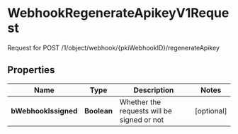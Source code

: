 

# WebhookRegenerateApikeyV1Request

Request for POST /1/object/webhook/{pkiWebhookID}/regenerateApikey

## Properties

| Name | Type | Description | Notes |
|------------ | ------------- | ------------- | -------------|
|**bWebhookIssigned** | **Boolean** | Whether the requests will be signed or not |  [optional] |




